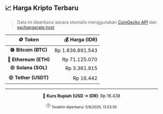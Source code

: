 

<!-- HARGA_KRIPTO -->
## 📈 Harga Kripto Terbaru

> Data ini diperbarui secara otomatis menggunakan [CoinGecko API](https://www.coingecko.com/) dan [exchangerate.host](https://exchangerate.host/)

<div align="center">

| 🪙 Token | 💰 Harga (IDR) |
|:------:|---------------:|
| 🟠 **Bitcoin (BTC)**   | Rp 1.836.891.543 |
| 🔵 **Ethereum (ETH)**  | Rp 71.125.070 |
| 🟣 **Solana (SOL)**    | Rp 3.361.915 |
| 🟢 **Tether (USDT)**   | Rp 16.442 |

---

💱 **Kurs Rupiah (USD → IDR)**: Rp 16.438

🕒 <sub>Terakhir diperbarui: 5/9/2025, 13.53.50</sub>

</div>
<!-- /HARGA_KRIPTO -->